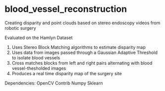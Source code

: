 # blood_vessel_reconstruction
Creating disparity and point clouds based on stereo endoscopy videos from robotic surgery 

Evaluated on the Hamlyn Dataset

1. Uses Stereo Block Matching algorithms to estimate disparity map
2. Uses data from images passed through a Gaussian Adaptive Threshold to isolate blood vessels
3. Cross matches blocks from left and right pairs alternating with blood vessel-thesholded images
4. Produces a real time disparity map of the surgery site

Dependencies:
OpenCV Contrib
Numpy
Sklearn

